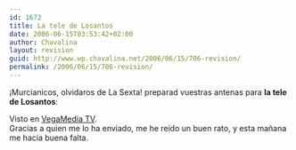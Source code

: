 ```yaml
---
id: 1672
title: La tele de Losantos
date: 2006-06-15T03:53:42+02:00
author: Chavalina
layout: revision
guid: http://www.wp.chavalina.net/2006/06/15/706-revision/
permalink: /2006/06/15/706-revision/
---
```

¡Murcianicos, olvidaros de La Sexta! preparad vuestras antenas para **la tele de Losantos**:



Visto en <a href="http://vegamediatv.blogspot.com/2006/06/el-liberal-jimnez-losantos-prepara-la.html" target="_blank">VegaMedia TV</a>.  
Gracias a quien me lo ha enviado, me he reído un buen rato, y esta ma&ntilde;ana me hacía buena falta.